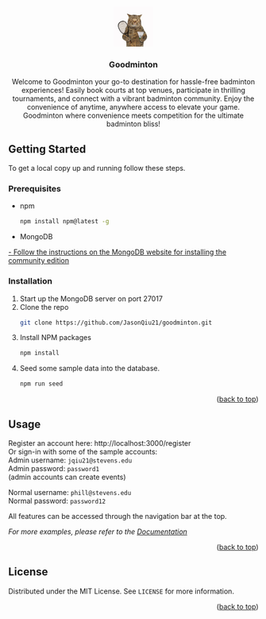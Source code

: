 <a name="readme-top"></a>


<!-- PROJECT LOGO -->
<br />
<div align="center">
  <a href="https://github.com/JasonQiu21/goodminton">
    <img src="public/images/cat.jpg" alt="Logo" width="80" height="80">
  </a>

<h3 align="center">Goodminton</h3>

  <p align="center">
    Welcome to Goodminton your go-to destination for hassle-free badminton experiences! Easily book courts at top venues, participate in thrilling tournaments, and connect with a vibrant badminton community. Enjoy the convenience of anytime, anywhere access to elevate your game. Goodminton where convenience meets competition for the ultimate badminton bliss!
  </p>
</div>


<!-- GETTING STARTED -->
## Getting Started

To get a local copy up and running follow these steps.

### Prerequisites

* npm
  ```sh
  npm install npm@latest -g
  ```
* MongoDB
<a href="https://www.mongodb.com/docs/manual/administration/install-community/">
  - Follow the instructions on the MongoDB website for installing the community edition
</a>

### Installation

1. Start up the MongoDB server on port 27017
2. Clone the repo
   ```sh
   git clone https://github.com/JasonQiu21/goodminton.git
   ```
3. Install NPM packages
   ```sh
   npm install
   ```
4. Seed some sample data into the database.
   ```sh
   npm run seed
   ```

<p align="right">(<a href="#readme-top">back to top</a>)</p>



<!-- USAGE EXAMPLES -->
## Usage

Register an account here: http://localhost:3000/register
<br />
Or sign-in with some of the sample accounts:
<br />
Admin username: `jqiu21@stevens.edu`
<br />
Admin password: `password1`
<br />
(admin accounts can create events)
<br />

Normal username:  `phill@stevens.edu`
<br />
Normal password:  `password12`
<br />

All features can be accessed through the navigation bar at the top.
<br />

_For more examples, please refer to the [Documentation](https://example.com)_

<p align="right">(<a href="#readme-top">back to top</a>)</p>



<!-- LICENSE -->
## License

Distributed under the MIT License. See `LICENSE` for more information.

<p align="right">(<a href="#readme-top">back to top</a>)</p>